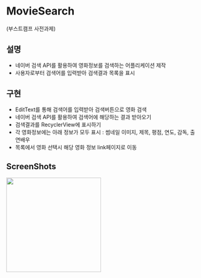 # MovieSearch
(부스트캠프 사전과제)

## 설명
- 네이버 검색 API를 활용하여 영화정보를 검색하는 어플리케이션 제작
- 사용자로부터 검색어를 입력받아 검색결과 목록을 표시

## 구현
- EditText를 통해 검색어를 입력받아 검색버튼으로 영화 검색
- 네이버 검색 API를 활용하여 검색어에 해당하는 결과 받아오기
- 검색결과를 RecyclerView에 표시하기
- 각 영화정보에는 아래 정보가 모두 표시 : 썸네일 이미지, 제목, 평점, 연도, 감독, 출연배우
- 목록에서 영화 선택시 해당 영화 정보 link페이지로 이동

## ScreenShots
<div>
  <img src="https://user-images.githubusercontent.com/33214969/50057877-dbce1280-01b3-11e9-98e2-f466913c1a93.png" width="250">
</div>
